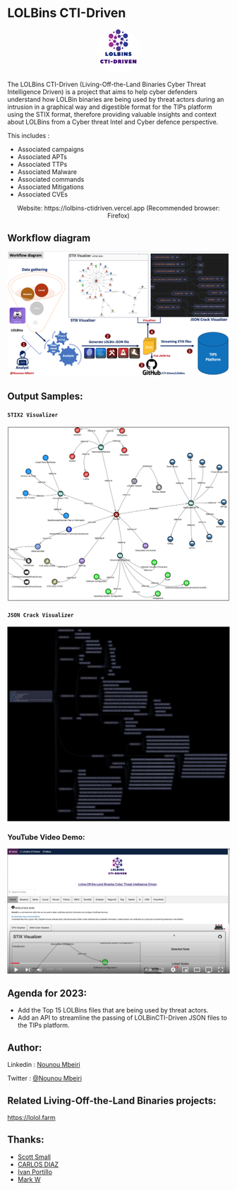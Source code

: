 # LOLBins CTI-Driven
<p align="center">
<img src="logo.png" style="border-radius:60px;width:20%;height:auto"> 
</p>

The LOLBins CTI-Driven (Living-Off-the-Land Binaries Cyber Threat Intelligence Driven) is a project that aims to help cyber defenders understand how LOLBin binaries are being used by threat actors during an intrusion in a graphical way and digestible format for the TIPs platform using the STIX format, therefore providing valuable insights and context about LOLBins from a Cyber threat Intel and Cyber defence perspective. 

This includes :

- Associated campaigns
- Associated APTs
- Associated TTPs
- Associated Malware
- Associated commands
- Associated Mitigations
- Associated CVEs

</p>
<p align="center"> Website: https://lolbins-ctidriven.vercel.app (Recommended browser: Firefox)</p>


## Workflow diagram
![Workflow](screenshots/workflow.png)
## Output Samples:

#### `STIX2 Visualizer`
![STIX2.1](screenshots/stix2.png)

#### `JSON Crack Visualizer`
![JsonCrack](screenshots/jsoncrack.png)

### YouTube Video Demo:
[![Youtube Video](screenshots/video.png)](https://youtu.be/xiu17NC61J4 "LOLBins CTI-Driven Youtube Video")


## Agenda for 2023:
* Add the Top 15 LOLBins files that are being used by threat actors.
* Add an API to streamline the passing of LOLBinCTI-Driven JSON files to the TIPs platform.

## Author:
Linkedin : [Nounou Mbeiri](https://www.linkedin.com/in/nounou-mbeiri)

Twitter : [@Nounou Mbeiri](https://twitter.com/Nounou_Mbeiri)

## Related Living-Off-the-Land Binaries projects:
https://lolol.farm

## Thanks:

* [Scott Small](https://www.linkedin.com/in/scott-small-20ba0164/)
* [CARLOS DIAZ](https://www.linkedin.com/in/carlos-d-980a3541/)
* [Ivan Portillo](https://www.linkedin.com/in/ivanportillomorales/)
* [Mark W]()
